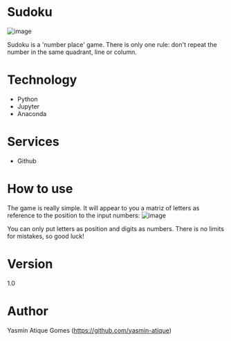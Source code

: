 # Sudoku
![image](https://user-images.githubusercontent.com/101889306/178388545-7f0f3b0a-c992-4782-92e9-c47dab665c65.png)


Sudoku is a 'number place' game. There is only one rule: don't repeat the number in the same quadrant, line or column.
# Technology
- Python
- Jupyter
- Anaconda

# Services
- Github

# How to use
The game is really simple.
It will appear to you a matriz of letters as reference to the position to the input numbers:
![image](https://user-images.githubusercontent.com/101889306/178390684-30edfa40-ef8a-4795-9e4e-ae416cae830e.png)


You can only put letters as position and digits as numbers.
There is no limits for mistakes, so good luck!

# Version
1.0

# Author
Yasmin Atique Gomes (https://github.com/yasmin-atique)
